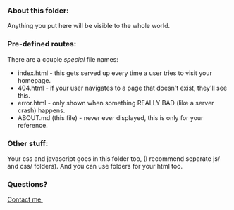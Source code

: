 ### About this folder:
Anything you put here will be visible to the whole world.
### Pre-defined routes:
There are a couple *special* file names:

   + index.html - this gets served up every time a user tries to visit your homepage.
   + 404.html - if your user navigates to a page that doesn't exist, they'll see this.
   + error.html - only shown when something REALLY BAD (like a server crash) happens.
   + ABOUT.md (this file)  - never ever displayed, this is only for your reference.

### Other stuff:
Your css and javascript goes in this folder too, (I recommend separate js/ and css/ folders).  And you can use folders for your html too.

### Questions?
[Contact me.](https://github.com/inbox/new/rdnck76)